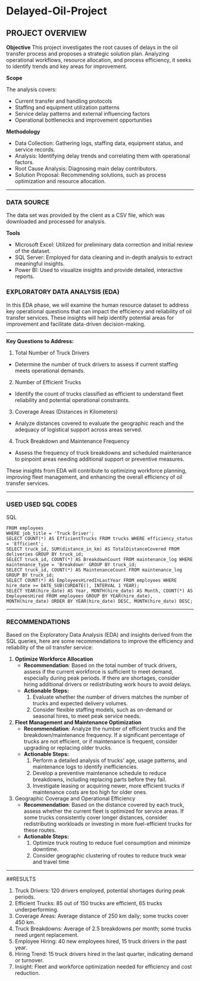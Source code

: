 # Delayed-Oil-Project
## PROJECT OVERVIEW
**Objective**
This project investigates the root causes of delays in the oil transfer process and proposes a strategic solution plan. Analyzing operational workflows, resource allocation, and process efficiency, it seeks to identify trends and key areas for improvement.

**Scope**

The analysis covers:
* Current transfer and handling protocols
* Staffing and equipment utilization patterns
* Service delay patterns and external influencing factors
* Operational bottlenecks and improvement opportunities

**Methodology**
- Data Collection: Gathering logs, staffing data, equipment status, and service records.
- Analysis: Identifying delay trends and correlating them with operational factors.
- Root Cause Analysis: Diagnosing main delay contributors.
- Solution Proposal: Recommending solutions, such as process optimization and resource allocation.

---

### DATA SOURCE
The data set was provided by the client as a CSV file, which was downloaded and processed for analysis.

**Tools**
- Microsoft Excel: Utilized for preliminary data correction and initial review of the dataset.
- SQL Server: Employed for data cleaning and in-depth analysis to extract meaningful insights.
- Power BI: Used to visualize insights and provide detailed, interactive reports.

### EXPLORATORY DATA ANALYSIS (EDA)
In this EDA phase, we will examine the human resource dataset to address key operational questions that can impact the efficiency and reliability of oil transfer services. These insights will help identify potential areas for improvement and facilitate data-driven decision-making.

---

**Key Questions to Address:**
1. Total Number of Truck Drivers
  - Determine the number of truck drivers to assess if current staffing meets operational demands.
2. Number of Efficient Trucks
  - Identify the count of trucks classified as efficient to understand fleet reliability and potential operational constraints.
3. Coverage Areas (Distances in Kilometers)
  - Analyze distances covered to evaluate the geographic reach and the adequacy of logistical support across areas served.
4. Truck Breakdown and Maintenance Frequency
  - Assess the frequency of truck breakdowns and scheduled maintenance to pinpoint areas needing additional support or preventive measures.

These insights from EDA will contribute to optimizing workforce planning, improving fleet management, and enhancing the overall efficiency of oil transfer services.

---

### USED USED SQL CODES

SQL
```SELECT COUNT(*) AS TotalTruckDrivers
FROM employees
WHERE job_title = 'Truck Driver';
SELECT COUNT(*) AS EfficientTrucks FROM trucks WHERE efficiency_status = 'Efficient';
SELECT truck_id, SUM(distance_in_km) AS TotalDistanceCovered FROM deliveries GROUP BY truck_id;
SELECT truck_id, COUNT(*) AS BreakdownCount FROM maintenance_log WHERE maintenance_type = 'Breakdown' GROUP BY truck_id;
SELECT truck_id, COUNT(*) AS MaintenanceCount FROM maintenance_log GROUP BY truck_id;
SELECT COUNT(*) AS EmployeesHiredInLastYear FROM employees WHERE hire_date >= DATE_SUB(CURDATE(), INTERVAL 1 YEAR);
SELECT YEAR(hire_date) AS Year, MONTH(hire_date) AS Month, COUNT(*) AS EmployeesHired FROM employees GROUP BY YEAR(hire_date), MONTH(hire_date) ORDER BY YEAR(hire_date) DESC, MONTH(hire_date) DESC;
```
---

### RECOMMENDATIONS

Based on the Exploratory Data Analysis (EDA) and insights derived from the SQL queries, here are some recommendations to improve the efficiency and reliability of the oil transfer service:
1. **Optimize Workforce Allocation**
    - **Recommendation**: Based on the total number of truck drivers, assess if the current workforce is sufficient to meet demand, especially during peak periods. If there are shortages, consider hiring additional drivers or redistributing work hours to avoid delays.
    - **Actionable Steps:**
      1. Evaluate whether the number of drivers matches the number of trucks and expected delivery volumes.
      2. Consider flexible staffing models, such as on-demand or seasonal hires, to meet peak service needs.
2. **Fleet Management and Maintenance Optimization**
    - **Recommendation**: Analyze the number of efficient trucks and the breakdown/maintenance frequency. If a significant percentage of trucks are not efficient, or if maintenance is           frequent, consider upgrading or replacing older trucks.
    - **Actionable Steps:**
      1. Perform a detailed analysis of trucks' age, usage patterns, and maintenance logs to identify inefficiencies.
      2. Develop a preventive maintenance schedule to reduce breakdowns, including replacing parts before they fail.
      3. Investigate leasing or acquiring newer, more efficient trucks if maintenance costs are too high for older ones.
3. Geographic Coverage and Operational Efficiency
    - **Recommendation**: Based on the distance covered by each truck, assess whether the current fleet is optimized for service areas. If some trucks consistently cover longer                 distances, consider redistributing workloads or investing in more fuel-efficient trucks for these routes.
    - **Actionable Steps:**
      1. Optimize truck routing to reduce fuel consumption and minimize downtime.
      2. Consider geographic clustering of routes to reduce truck wear and travel time

---
##RESULTS
1. Truck Drivers: 120 drivers employed, potential shortages during peak periods.
2. Efficient Trucks: 85 out of 150 trucks are efficient, 65 trucks underperforming.
3. Coverage Areas: Average distance of 250 km daily; some trucks cover 450 km.
4. Truck Breakdowns: Average of 2.5 breakdowns per month; some trucks need urgent replacement.
5. Employee Hiring: 40 new employees hired, 15 truck drivers in the past year.
6. Hiring Trend: 15 truck drivers hired in the last quarter, indicating demand or turnover.
7. Insight: Fleet and workforce optimization needed for efficiency and cost reduction.


